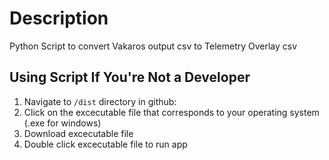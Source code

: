 # Description
Python Script to convert Vakaros output csv to Telemetry Overlay csv 

## Using Script If You're Not a Developer

1. Navigate to `/dist` directory in github: 
2. Click on the excecutable file that corresponds to your operating system (.exe for windows)
3. Download excecutable file
4. Double click excecutable file to run app



